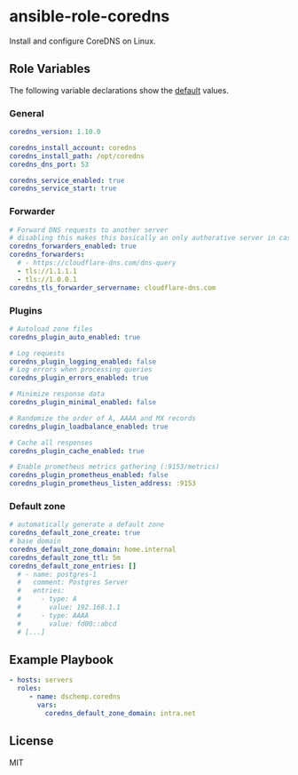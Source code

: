 # ansible-role-coredns

Install and configure CoreDNS on Linux.

## Role Variables

The following variable declarations show the [default](defaults/main.yml) values.

### General

```yaml
coredns_version: 1.10.0

coredns_install_account: coredns
coredns_install_path: /opt/coredns
coredns_dns_port: 53

coredns_service_enabled: true
coredns_service_start: true
```

### Forwarder

```yaml
# Forward DNS requests to another server
# disabling this makes this basically an only authorative server in case it serves zone files
coredns_forwarders_enabled: true
coredns_forwarders:
  # - https://cloudflare-dns.com/dns-query
  - tls://1.1.1.1
  - tls://1.0.0.1
coredns_tls_forwarder_servername: cloudflare-dns.com
```

### Plugins

```yaml
# Autoload zone files
coredns_plugin_auto_enabled: true

# Log requests
coredns_plugin_logging_enabled: false
# Log errors when processing queries
coredns_plugin_errors_enabled: true

# Minimize response data
coredns_plugin_minimal_enabled: false

# Randomize the order of A, AAAA and MX records
coredns_plugin_loadbalance_enabled: true

# Cache all responses
coredns_plugin_cache_enabled: true

# Enable prometheus metrics gathering (:9153/metrics)
coredns_plugin_prometheus_enabled: false
coredns_plugin_prometheus_listen_address: :9153
```

### Default zone

```yaml
# automatically generate a default zone
coredns_default_zone_create: true
# base domain
coredns_default_zone_domain: home.internal
coredns_default_zone_ttl: 5m
coredns_default_zone_entries: []
  # - name: postgres-1
  #   comment: Postgres Server
  #   entries:
  #     - type: A
  #       value: 192.168.1.1
  #     - type: AAAA
  #       value: fd00::abcd
  # [...]
```

## Example Playbook

```yaml
- hosts: servers
  roles:
     - name: dschemp.coredns
       vars:
         coredns_default_zone_domain: intra.net
```

## License

MIT
